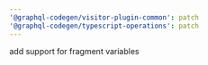 ```yaml
---
'@graphql-codegen/visitor-plugin-common': patch
'@graphql-codegen/typescript-operations': patch
---
```


add support for fragment variables
